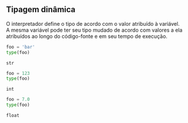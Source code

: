 ## Tipagem dinâmica

O interpretador define o tipo de acordo com o valor atribuído à variável.  
A mesma variável pode ter seu tipo mudado de acordo com valores a ela
atribuídos ao longo do código-fonte e em seu tempo de execução.

``` python
foo = 'bar'
type(foo)
```

``` console
str
```

``` python
foo = 123
type(foo)
```

``` console
int
```

``` python
foo = 7.0
type(foo)
```

``` console
float
```

